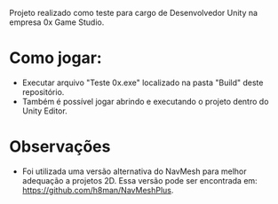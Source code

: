 Projeto realizado como teste para cargo de Desenvolvedor Unity na empresa 0x Game Studio.

# Como jogar:
- Executar arquivo "Teste 0x.exe" localizado na pasta "Build" deste repositório.
- Também é possível jogar abrindo e executando o projeto dentro do Unity Editor.

# Observações
- Foi utilizada uma versão alternativa do NavMesh para melhor adequação a projetos 2D. Essa versão pode ser encontrada em: https://github.com/h8man/NavMeshPlus.
